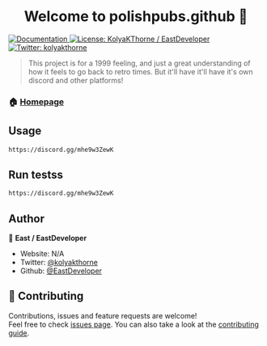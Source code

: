 <h1 align="center">Welcome to polishpubs.github 👋</h1>
<p>
  <a href="https://discord.gg/mhe9w3ZewK" target="_blank">
    <img alt="Documentation" src="https://img.shields.io/badge/documentation-yes-brightgreen.svg" />
  </a>
  <a href="#" target="_blank">
    <img alt="License: KolyaKThorne / EastDeveloper" src="https://img.shields.io/badge/License-KolyaKThorne / EastDeveloper-yellow.svg" />
  </a>
  <a href="https://twitter.com/kolyakthorne" target="_blank">
    <img alt="Twitter: kolyakthorne" src="https://img.shields.io/twitter/follow/kolyakthorne.svg?style=social" />
  </a>
</p>

> This project is for a 1999 feeling, and just a great understanding of how it feels to go back to retro times. But it'll have it'll have it's own discord and other platforms!

### 🏠 [Homepage](https://eastdeveloper.github.io/polishpubs.github.io/)

## Usage

```sh
https://discord.gg/mhe9w3ZewK
```

## Run testss

```sh
https://discord.gg/mhe9w3ZewK
```

## Author

👤 **East / EastDeveloper**

* Website: N/A
* Twitter: [@kolyakthorne](https://twitter.com/kolyakthorne)
* Github: [@EastDeveloper](https://github.com/EastDeveloper)

## 🤝 Contributing

Contributions, issues and feature requests are welcome!<br />Feel free to check [issues page](https://discord.gg/mhe9w3ZewK). You can also take a look at the [contributing guide](https://discord.gg/mhe9w3ZewK).